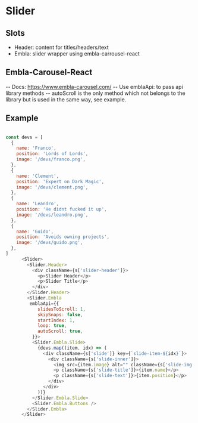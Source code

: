 # Slider

## Slots
- Header: content for titles/headers/text
- Embla: slider wrapper using embla-carrousel-react


## Embla-Carousel-React
-- Docs: https://www.embla-carousel.com/
-- Use emblaApi: to pass api library methods
-- autoScroll is the only method which not belongs to the library but is used in the same way, see example.

## Example
```javascript

const devs = [
  {
    name: 'Franco',
    position: 'Lords of Lords',
    image: '/devs/franco.png',
  },
  {
    name: 'Clement',
    position: 'Expert on Dark Magic',
    image: '/devs/clement.png',
  },
  {
    name: 'Leandro',
    position: 'He didnt fucked it up',
    image: '/devs/leandro.png',
  },
  {
    name: 'Guido',
    position: 'Avoids owning projects',
    image: '/devs/guido.png',
  },
]
      <Slider>
        <Slider.Header>
          <div className={s['slider-header']}>
            <p>Slider Header</p>
            <p>Slider Title</p>
          </div>
        </Slider.Header>
        <Slider.Embla
         emblaApi={{
            slidesToScroll: 1,
            skipSnaps: false,
            startIndex: 1,
            loop: true,
            autoScroll: true,
          }}>
          <Slider.Embla.Slide>
            {devs.map((item, idx) => (
              <div className={s['slide']} key={`slide-item-${idx}`}>
                <div className={s['slide-inner']}>
                  <img src={item.image} alt="" className={s['slide-img']} />
                  <p className={s['slide-title']}>{item.name}</p>
                  <p className={s['slide-text']}>{item.position}</p>
                </div>
              </div>
            ))}
          </Slider.Embla.Slide>
          <Slider.Embla.Buttons />
        </Slider.Embla>
      </Slider>
```

